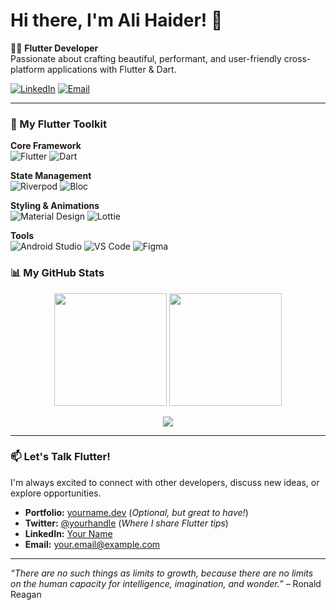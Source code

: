 # Hi there, I'm Ali Haider! 👋

🧑‍💻 **Flutter Developer**  
Passionate about crafting beautiful, performant, and user-friendly cross-platform applications with Flutter & Dart.

[![LinkedIn](https://img.shields.io/badge/LinkedIn-Connect-blue?logo=linkedin)](www.linkedin.com/in/ali-haider-01341027b)
[![Email](https://img.shields.io/badge/Email-Reach%20Out-red?logo=gmail)](mailto:ranaalihaider4563@gmail.com)

---

### 🧰 My Flutter Toolkit

**Core Framework**  
![Flutter](https://img.shields.io/badge/Flutter-02569B?style=for-the-badge&logo=flutter&logoColor=white)
![Dart](https://img.shields.io/badge/Dart-0175C2?style=for-the-badge&logo=dart&logoColor=white)

**State Management**  
![Riverpod](https://img.shields.io/badge/Riverpod-20C997?style=for-the-badge)
![Bloc](https://img.shields.io/badge/Bloc-2D5B89?style=for-the-badge&logo=bloc&logoColor=white)

**Styling & Animations**  
![Material Design](https://img.shields.io/badge/Material%20Design-757575?style=for-the-badge&logo=material-design&logoColor=white)
![Lottie](https://img.shields.io/badge/Lottie-00C2CB?style=for-the-badge)

**Tools**  
![Android Studio](https://img.shields.io/badge/Android_Studio-3DDC84?style=for-the-badge&logo=android-studio&logoColor=white)
![VS Code](https://img.shields.io/badge/VS_Code-007ACC?style=for-the-badge&logo=visual-studio-code&logoColor=white)
![Figma](https://img.shields.io/badge/Figma-F24E1E?style=for-the-badge&logo=figma&logoColor=white)

### 📊 My GitHub Stats

<p align="center">
  <img height="180em" src="https://github-readme-stats.vercel.app/api?username=rah103&show_icons=true&theme=default&hide_border=true&count_private=true&include_all_commits=true" />
  <img height="180em" src="https://github-readme-stats.vercel.app/api/top-langs/?username=rah103&layout=compact&theme=default&hide_border=true&hide=html,css,javascript&title_color=0175C2" />
</p>

<p align="center">
  <img src="https://github-readme-activity-graph.vercel.app/graph?username=rah103&theme=github&hide_border=true&area=true" />
</p>

---

### 📫 Let's Talk Flutter!

I'm always excited to connect with other developers, discuss new ideas, or explore opportunities.

- **Portfolio:** [yourname.dev](https://yourname.dev) (*Optional, but great to have!*)
- **Twitter:** [@yourhandle](https://twitter.com/yourhandle) (*Where I share Flutter tips*)
- **LinkedIn:** [Your Name](https://linkedin.com/in/yourprofile)
- **Email:** [your.email@example.com](mailto:your.email@example.com)

---

*“There are no such things as limits to growth, because there are no limits on the human capacity for intelligence, imagination, and wonder.”* – Ronald Reagan
